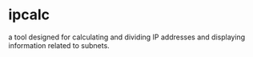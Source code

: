 # ipcalc
a tool designed for calculating and dividing IP addresses and displaying information related to subnets.

